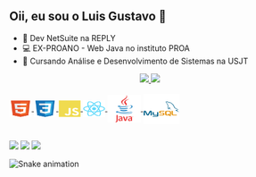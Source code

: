 ## Oii, eu sou o Luis Gustavo 🚀

- 💚  Dev NetSuite na REPLY 
- 💻  EX-PROANO - Web Java no instituto PROA
- 📗  Cursando Análise e Desenvolvimento de Sistemas na USJT
<div align="center">
  <a href="https://github.com/GuReis01">
  <img height="160em" src="https://github-readme-stats.vercel.app/api?username=GuReis01&show_icons=true&theme=github_dark&include_all_commits=true"/>
    
  <img height="160em" src="https://github-readme-stats.vercel.app/api/top-langs/?username=GuReis01&layout=compact&langs_count=7&theme=github_dark&include_all_commits=true"/>
</div>
<div style="display: inline_block"><br>
  <img align="center" alt="GuReis01-HTML" height="30" width="40" src="https://raw.githubusercontent.com/devicons/devicon/master/icons/html5/html5-original.svg">
  <img align="center" alt="GuReis01-CSS" height="30" width="40" src="https://raw.githubusercontent.com/devicons/devicon/master/icons/css3/css3-original.svg">
  <img align="center" alt="GuReis01-Js" height="30" width="40" src="https://raw.githubusercontent.com/devicons/devicon/master/icons/javascript/javascript-plain.svg">
  <img align="center" alt="GuReis01-REACT" height="30" width="40" src="https://raw.githubusercontent.com/devicons/devicon/master/icons/react/react-original.svg">
  <img align="center" alt="GuReis01-JAVA" height="50" width="60" src="https://raw.githubusercontent.com/devicons/devicon/master/icons/java/java-original-wordmark.svg">
  <img align="center" alt="GuReis01-MySQL" height="55" width="65" src="https://raw.githubusercontent.com/devicons/devicon/master/icons/mysql/mysql-original-wordmark.svg">
   
</div>
  
  ##
 
<div> 
  
  <a href="https://instagram.com/gu.reiis?utm_medium=copy_link" target="_blank"><img src="https://img.shields.io/badge/-Instagram-%23E4405F?style=for-the-badge&logo=instagram&logoColor=white" target="_blank"></a>
  <a href = "mailto:luisgustavoareis@gmail.com"><img src="https://img.shields.io/badge/-Gmail-%23333?style=for-the-badge&logo=gmail&logoColor=white" target="_blank"></a>
  <a href="https://www.linkedin.com/in/luis-gustavo-reis-3271b7204/?lipi=urn%3Ali%3Apage%3Ad_flagship3_feed%3BoyANWxXkSduMboJFznhnow%3D%3D" target="_blank"><img src="https://img.shields.io/badge/-LinkedIn-%230077B5?style=for-the-badge&logo=linkedin&logoColor=white" target="_blank"></a> 
 
  ![Snake animation](https://github.com/GuReis01/GuReis01/blob/output/github-contribution-grid-snake.svg)

 
</div>
